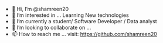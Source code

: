 - 👋 Hi, I’m @shamreen20
- 👀 I’m interested in ... Learning New technologies
- 🌱 I’m currently a student/ Software Developer / Data analyst 
- 💞️ I’m looking to collaborate on ...
- 📫 How to reach me ... visit: https://github.com/shamreen20 

<!---
shamreen20/shamreen20 is a ✨ special ✨ repository because its `README.md` (this file) appears on your GitHub profile.
You can click the Preview link to take a look at your changes.
--->
